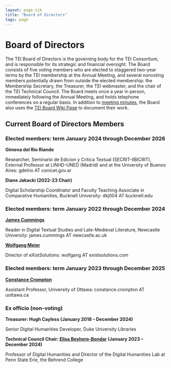 ```yaml
---
layout: page.njk
title: "Board of Directors"
tags: page
---
```

# Board of Directors
The TEI Board of Directors is the governing body for the TEI Consortium, and is responsible for its strategic and financial oversight. The Board consists of five voting members who are elected to staggered two-year terms by the TEI membership at the Annual Meeting, and several nonvoting members potentially drawn from outside the elected membership: the Membership Secretary, the Treasurer, the TEI webmaster, and the chair of the TEI Technical Council. The Board meets once a year in person, immediately following the Annual Meeting, and holds telephone conferences on a regular basis. In addition to [meeting minutes](/Board/ "meeting minutes"), the Board also uses the [TEI Board Wiki Page](https://wiki.tei-c.org/index.php/TEI-C_Board_of_Directors "TEI Board Wiki Page") to document their work.

## Current Board of Directors Members

### Elected members: term January 2024 through December 2026

**Gimena del Rio Riande**

Researcher, Seminario de Edicion y Critica Textual (SECRIT-IIBICRIT), External Professor at LINHD-UNED (Madrid) and at the University of Buenos Aires: gdelrio AT conicet.gov.ar

**Diane Jakacki (2022-23 Chair)**

Digital Scholarship Coordinator and Faculty Teaching Associate in Comparative Humanities, Bucknell University: dkj004 AT bucknell.edu

### Elected members: term January 2022 through December 2024

**[James Cummings](https://www.ncl.ac.uk/elll/staff/profile/jamescummings.html)**

Reader in Digital Textual Studies and Late-Medieval Literature, Newcastle University: james.cummings AT newcastle.ac.uk

**[Wolfgang Meier](https://www.existsolutions.com/)**

Director of eXistSolutions: wolfgang AT existsolutions.com

### Elected members: term January 2023 through December 2025

**[Constance Crompton](https://uniweb.uottawa.ca/members/3039)**

Assistant Professor, University of Ottawa: constance.crompton AT uottawa.ca

### Ex officio (non-voting)

**Treasurer: Hugh Cayless (January 2018 – December 2024)**

Senior Digital Humanities Developer, Duke University Libraries

**Technical Council Chair: [Elisa Beshero-Bondar](https://newtfire.org) (January 2023 – December 2024)**

Professor of Digital Humanities and Director of the Digital Humanities Lab at Penn State Erie, the Behrend College
